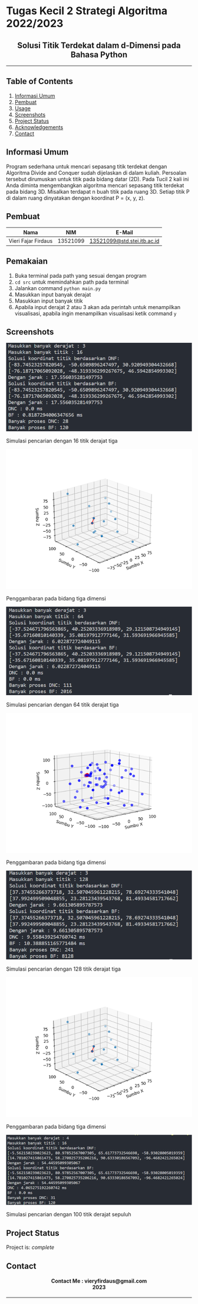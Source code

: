 # Tugas Kecil 2 Strategi Algoritma 2022/2023
<h2 align="center">
  Solusi Titik Terdekat dalam d-Dimensi pada Bahasa Python<br/>
</h2>
<hr>

## Table of Contents
1. [Informasi Umum](#general-information)
2. [Pembuat](#creator-information)
3. [Usage](#usage)
4. [Screenshots](#screenshots)
5. [Project Status](#project-status)
6. [Acknowledgements](#acknowledgements)
7. [Contact](#contact)

<a name="general-information"></a>

## Informasi Umum 
Program sederhana untuk mencari sepasang titik terdekat dengan Algoritma Divide and Conquer sudah dijelaskan di dalam kuliah. Persoalan tersebut dirumuskan untuk titik pada bidang datar (2D). Pada Tucil 2 kali ini Anda diminta mengembangkan algoritma mencari sepasang titik terdekat pada bidang 3D. Misalkan terdapat n buah titik pada ruang 3D. Setiap titik P di dalam ruang dinyatakan dengan koordinat P = (x, y, z).

<a name="creator-information"></a>

## Pembuat

| Nama                        | NIM      | E-Mail                      |
| --------------------------- | -------- | --------------------------- |
| Vieri Fajar Firdaus         | 13521099 | 13521099@std.stei.itb.ac.id |

<a name="technologies-used"></a>

<a name="usage"></a>

## Pemakaian
1. Buka terminal pada path yang sesuai dengan program
2. `cd src` untuk memindahkan path pada terminal
3. Jalankan command `python main.py`
4. Masukkan input banyak derajat
5. Masukkan input banyak titik 
6. Apabila input derajat 2 atau 3 akan ada perintah untuk menampilkan visualisasi, apabila ingin menampilkan visualisasi ketik command `y`
<a name="screenshots"></a>

## Screenshots
<p>
  <img src="/image/ss1.png/">
  <p>Simulasi pencarian dengan 16 titik derajat tiga</p>
  <nl>
  <img src="/image/p1.png/">
  <p>Penggambaran pada bidang tiga dimensi</p>
  <nl>
  
  <img src="/image/ss2.png/">
  <p>Simulasi pencarian dengan 64 titik derajat tiga</p>
  <nl>
  <img src="/image/p2.png/">
  <p>Penggambaran pada bidang tiga dimensi</p>
  <nl>
  
  <img src="/image/ss3.png/">
  <p>Simulasi pencarian dengan 128 titik derajat tiga</p>
  <nl>
  <img src="/image/p1.png/">
  <p>Penggambaran pada bidang tiga dimensi</p>
  <nl>
  
  <img src="/image/ss5.png/">
  <p>Simulasi pencarian dengan 100 titik derajat sepuluh</p>
  <nl>
  
</p>

<a name="project-status">

## Project Status
Project is: _complete_

<a name="contact"></a>

## Contact
<h4 align="center">
  Contact Me : vieryfirdaus@gmail.com<br/>
  2023
</h4>
<hr>
